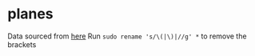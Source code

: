 # planes

Data sourced from [here](https://www.transtats.bts.gov/DL_SelectFields.asp)
Run `sudo rename 's/\(|\)|//g' *` to remove the brackets
